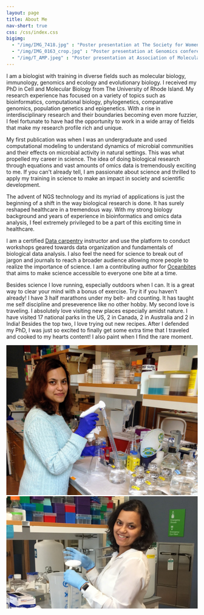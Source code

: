 ```yaml
---
layout: page
title: About Me
nav-short: true
css: /css/index.css
bigimg:
  - "/img/IMG_7418.jpg" : "Poster presentation at The Society for Women in Marine Science symposium"
  - "/img/IMG_0163_crop.jpg" : "Poster presentation at Genomics conference, The Royal Society "
  - "/img/T_AMP.jpeg" : "Poster presentation at Association of Molecular Pathology"
---
```


I am a biologist with training in diverse fields such as molecular biology, immunology, genomics and ecology and evolutionary biology. I received my PhD in Cell and Molecular Biology from The University of Rhode Island. My research experience has focused on a variety of topics such as bioinformatics, computational biology, phylogenetics, comparative genomics, population genetics and epigenetics. With a rise in interdisciplinary research and their boundaries becoming even more fuzzier, I feel fortunate to have had the opportunity to work in a wide array of fields that make my research profile rich and unique.

My first publication was when I was an undergraduate and used computational modeling to understand dynamics of microbial communities and their effects on microbial activity in natural settings. This was what propelled my career in science. The idea of doing biological research through equations and vast amounts of omics data is tremendously exciting to me. If you can't already tell, I am passionate about science and thrilled to apply my training in science to make an impact in society and scientific development.

The advent of NGS technology and its myriad of applications is just the beginning of a shift in the way biological research is done. It has surely reshaped healthcare in a tremendous way. With my strong biology background and years of experience in bioinformatics and omics data analysis, I feel extremely privileged to be a part of this exciting time in healthcare.

I am a certified [Data carpentry](https://datacarpentry.org/) instructor and use the platform to conduct workshops geared towards data organization and fundamentals of biological data analysis. I also feel the need for science to break out of jargon and journals to reach a broader audience allowing more people to realize the importance of science. I am a contributing author for [Oceanbites](https://oceanbites.org/) that aims to make science accessible to everyone one bite at a time.

Besides science I love running, especially outdoors when I can. It is a great way to clear your mind with a bonus of exercise. Try it if you haven’t already! I have 3 half marathons under my belt- and counting. It has taught me self discipline and preseverence like no other hobby. My second love is traveling. I absolutely love visiting new places especially amidst nature. I have visited 17 national parks in the US, 2 in Canada, 2 in Australia and 2 in India! Besides the top two, I love trying out new recipes. After I defended my PhD, I was just so excited to finally get some extra time that I traveled and cooked to my hearts content! I also paint when I find the rare moment.

![Setting up experiments for RNA-seq](/img/IMG_8758.jpg)
![MGC lab, URI](/img/IMG_0111.jpg)
